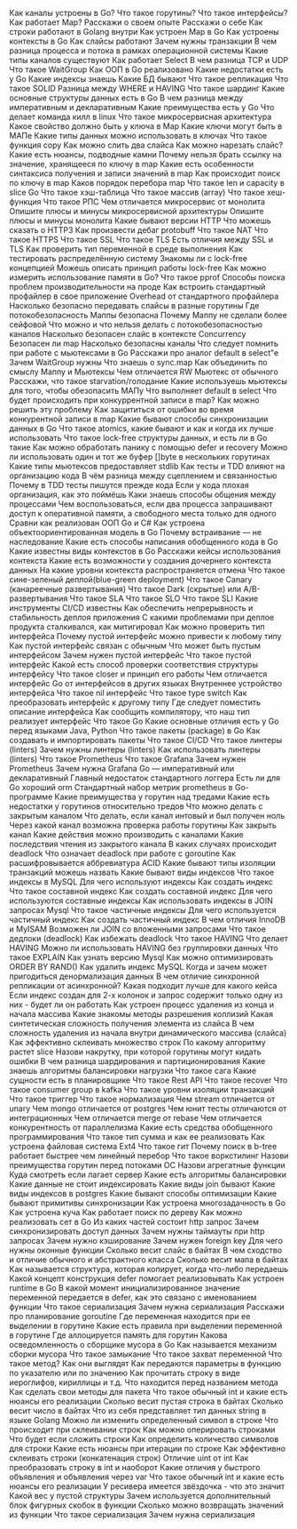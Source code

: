 Как каналы устроены в Go?
Что такое горутины?
Что такое интерфейсы?
Как работает Map?
Расскажи о своем опыте
Расскажи о себе
Как строки работают в Golang внутри
Как устроен Map в Go
Как устроены контексты в Go
Как слайсы работают
Зачем нужны транзакции
В чем разница процесса и потока в рамках операционной системы
Какие типы каналов существуют
Как работает Select
В чем разница TCP и UDP
Что такое WaitGroup
Как ООП в Go реализовано
Какие недостатки есть у Go
Какие индексы знаешь
Какие БД бывают
Что такое репликация
Что такое SOLID
Разница между WHERE и HAVING
Что такое шардинг
Какие основные структуры данных есть в Go
В чем разница между императивным и декларативным
Какие преимущества есть у Go
Что делает команда килл в linux
Что такое микросервисная архитектура
Какое свойство должно быть у ключа в Map
Какие ключи могут быть в МАПе
Какие типы данных можно использовать в ключах
Что такое функция copy
Как можно слить два слайса
Как можно нарезать слайс? Какие есть нюансы, подводные камни
Почему нельзя брать ссылку на значение, хранящееся по ключу в map
Какие есть особенности синтаксиса получения и записи значений в map
Как происходит поиск по ключу в map
Каков порядок перебора map
Что такое len и capacity в slice Go
Что такое хэш-таблица
Что такое массив (array)
Что такое хеш-функция
Что такое РПС
Чем отличается микросервис от монолита
Опишите плюсы и минусы микросервисной архитектуры
Опишите плюсы и минусы монолита
Какие бывают версии HTTP
Что можешь сказать о HTTP3
Как произвести дебаг protobuff
Что такое NAT
Что такое HTTPS
Что такое SSL
Что такое TLS
Есть отличия между SSL и TLS
Как проверить тип переменной в среде выполнения
Как тестировать распределённую систему
Знакомы ли с lock-free концепцией
Можешь описать принцип работы lock-free
Как можно измерить использование памяти в Go? Что такое pprof
Способы поиска проблем производительности на проде
Как встроить стандартный профайлер в свое приложение
Overhead от стандартного профайлера
Насколько безопасно передавать слайсы в разные горутины
Где потокобезопасность Маппы безопасна
Почему Маппу не сделали более сейфовой
Что можно и что нельзя делать с потокобезопасностью каналов
Насколько безопасен слайс в контексте Concurrency
Безопасен ли map
Насколько безопасны каналы
Что следует помнить при работе с мьютексами в Go
Расскажи про аналог default в select"e
Зачем WaitGroup нужны
Что знаешь о sync.map
Как объединить по смыслу Маппу и Мьютексы
Чем отличается RW Мьютекс от обычного
Расскажи, что такое starvation/голодание
Какие используешь мьютексы для того, чтобы обезопасить МАПу
Что выполняет default в select
Что будет происходить при конкуррентной записи в map? Как можно решить эту проблему
Как защититься от ошибки во время конкурентной записи в map
Какие бывают способы синхронизации данных в Go
Что такое atomics, какие бывают и как и когда их лучше использовать
Что такое lock-free структуры данных, и есть ли в Go такие
Как можно обработать панику с помощью defer и recovery
Можно ли использовать один и тот же буфер []byte в нескольких горутинах
Какие типы мьютексов предоставляет stdlib
Как тесты и TDD влияют на организацию кода
В чём разница между сцеплением и связанностью
Почему в TDD тесты пишутся прежде кода
Если у кода плохая организация, как это поймёшь
Каки знаешь способы общения между процессами
Чем воспользоваться, если два процесса запрашивают доступ к оперативной памяти, а свободного места только для одного
Сравни как реализован ООП Go и C#
Как устроена объектоориентированная модель в Go
Почему встраивание — не наследование
Какие есть способы написания обобщенного кода в Go
Какие известны виды контекстов в Go
Расскажи кейсы использования контекста
Какие есть возможности у создания дочернего контекста данных
На какие уровни контекста распространяется отмена
Что такое сине-зеленый деплой(blue-green deployment)
Что такое Canary (канареечные развертывания)
Что такое Dark (скрытые) или А/В-развертывания
Что такое SLA
Что такое SLO
Что такое SLI
Какие инструменты CI/CD известны
Как обеспечить непрерывность и стабильность деплоя приложения
С какими проблемами при деплое продукта сталкивался, как митигировал
Как можно проверить тип интерфейса
Почему пустой интерфейс можно привести к любому типу
Как пустой интерфейс связан с обычным
Что может быть пустым интерфейсом
Зачем нужен пустой интерфейс
Что такое пустой интерфейс
Какой есть способ проверки соответствия структуры интерфейсу
Что такое closer и принцип его работы
Чем отличается интерфейс Go от интерфейсов в других языках
Внутреннее устройство интерфейса
Что такое nil интерфейс
Что такое type switch
Как преобразовать интерфейс к другому типу
Где следует поместить описание интерфейса
Как сообщить компилятору, что наш тип реализует интерфейс
Что такое Go
Какие основные отличия есть у Go перед языками Java, Python
Что такое пакеты (package) в Go
Как создавать и импортировать пакеты
Что такое CI/CD
Что такое линтеры (linters)
Зачем нужны линтеры (linters)
Как использовать линтеры (linters)
Что такое Prometheus
Что такое Grafana
Зачем нужен Prometheus
Зачем нужна Grafana
Go — императивный или декларативный
Главный недостаток стандартного логгера
Есть ли для Go хороший orm
Стандартный набор метрик prometheus в Go-программе
Какие преимущества у горутин над тредами
Какие есть недостатки у горутинов относительно тредов
Что можно делать с закрытым каналом
Что делать, если канал интовый и был получен ноль
Через какой канал возможна проверка работы горутины
Как закрыть канал
Какие действия можно производить с каналами
Какие последствия чтения из закрытого канала
В каких случаях происходит deadlock
Что означает deadlock при работе с goroutine
Как расшифровывается аббревиатура ACID
Какие бывают типы изоляции транзакций можешь назвать
Какие бывают виды индексов
Что такое индексы в MySQL
Для чего используют индексы
Как создать индекс
Что такое составной индекс
Как создать составной индекс
Для чего используются составные индексы
Как использовать индексы в JOIN запросах Mysql
Что такое частичные индексы
Для чего используется частичный индекс
Как создать частичный индекс
В чем отличия InnoDB и MyISAM
Возможен ли JOIN со вложенными запросами
Что такое дедлоки (deadlock)
Как избежать deadlock
Что такое HAVING
Что делает HAVING
Можно ли использовать HAVING без группировки данных
Что такое EXPLAIN
Как узнать версию Mysql
Как можно оптимизировать ORDER BY RAND()
Как удалить индекс MySQL
Когда и зачем может пригодиться денормализация данных
В чем отличие синхронной репликации от асинхронной? Какая подходит лучше для какого кейса
Если индекс создан для 2-х колонок и запрос содержит только одну из них - будет ли он работать
Как устроен процесс удаления из конца и начала массива
Какие знакомы методы разрешения коллизий
Какая синтетическая сложность получения элемента из слайса
В чем сложность удаления из начала внутри динамического массива (слайса)
Как эффективно склеивать множество строк
По какому алгоритму растет slice
Назови накрутку, при которой горутины могут кидать ошибки
В чем разница шардирования и партиционирования
Какие знаешь алгоритмы балансировки нагрузки
Что такое сага
Какие сущности есть в планировщике
Что такое Rest API
Что такое recover
Что такое consumer group в kafka
Что такое уровни изоляции транзакций
Что такое триггер
Что такое нормализация
Чем stream отличается от unary
Чем mongo отличается от postgres
Чем юнит тесты отличаются от интеграционных
Чем отличается merge от rebase
Чем отличается конкурентность от параллелизма
Какие есть средства обобщенного программирования
Что такое тип сумма и как ее реализовать
Как устроена файловая система Ext4
Что такое гит
Почему поиск в b-tree работает быстрее чем линейный перебор
Что такое воркстилинг
Назови преимущества горутин перед потоками ОС
Назови агрегатные функции
Куда смотреть если лагает сервер
Какие есть алгоритмы балансировки
Какие данные не стоит индексировать
Какие виды join бывают
Какие виды индексов в postgres
Какие бывают способы оптимизации
Какие бывают примитивы синхронизации
Как устроена многозадачность в Go
Как устроена куча
Как работает поиск по дереву
Как можно реализовать сет в Go
Из каких частей состоит http запрос
Зачем синхронизировать доступ данных
Зачем нужны таймауты при http запросах
Зачем нужно кэширование
Зачем нужен foreign key
Для чего нужны оконные функции
Сколько весит слайс в байтах
В чем сходство и отличие обычного и абстрактного класса
Сколько весит мапа в байтах
Как называется структура, которая копирует, когда что-либо передаешь
Какой концепт конструкция defer помогает реализовывать
Как устроен runtime в Go
В какой момент инициализированное значение переменной передается в defer, как это связано с именованием функции
Что такое сериализация
Зачем нужна сериализация
Расскажи про планирование goroutine
Где переменная находится при ее выделении в горутине
Какие есть правила при выделении переменной в горутине
Где аллоцируется память для горутин
Какова осведомленность о сборщике мусора в Go
Как называется механизм сборки мусора
Что такое замыкание
Что такое захват переменной
Что такое метод? Как они выглядят
Как передаются параметры в функцию по указателю или по значению
Как прочитать строку в виде иероглифов, кириллицы и т.д.
Что находится перед названием метода
Как сделать свои методы для пакета
Что такое обычный int и какие есть нюансы его реализации
Сколько весит пустая строка в байтах
Сколько весит число в байтах
Что из себя представляет тип данных string в языке Golang
Можно ли изменить определенный символ в строке
Что происходит при склеивании строк
Как можно оперировать строками
Что будет если сложить строки
Как определить количество символов для строки
Какие есть нюансы при итерации по строке
Как эффективно склеивать строки (конкатенация строк)
Отличие uint от int
Как преобразовать строку в int и наоборот
Какие отличия у быстрого объявления и объявления через var
Что такое обычный int и какие есть нюансы его реализации
У ресивера имеется звёздочка - что это значит
Какой вес у пустой структуры
Зачем используется дополнительный блок фигурных скобок в функции
Сколько можно возвращать значений из функции
Что такое сериализация
Зачем нужна сериализация
